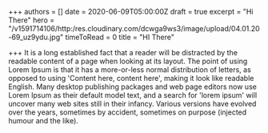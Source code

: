 +++
authors = []
date = 2020-06-09T05:00:00Z
draft = true
excerpt = "Hi There"
hero = "/v1591714106/http:/res.cloudinary.com/dcwga9ws3/image/upload/04.01.20-69_uz9ydu.jpg"
timeToRead = 0
title = "HI There"

+++
It is a long established fact that a reader will be distracted by the readable content of a page when looking at its layout. The point of using Lorem Ipsum is that it has a more-or-less normal distribution of letters, as opposed to using 'Content here, content here', making it look like readable English. Many desktop publishing packages and web page editors now use Lorem Ipsum as their default model text, and a search for 'lorem ipsum' will uncover many web sites still in their infancy. Various versions have evolved over the years, sometimes by accident, sometimes on purpose (injected humour and the like).
